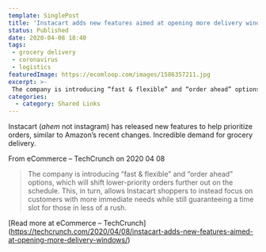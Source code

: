 ```yaml
---
template: SinglePost
title: 'Instacart adds new features aimed at opening more delivery windows'
status: Published
date: 2020-04-08 18:40
tags:
 - grocery delivery
 - coronavirus
 - logistics
featuredImage: https://ecomloop.com/images/1586357211.jpg
excerpt: >-
 The company is introducing “fast & flexible” and “order ahead” options, which will shift lower-priority orders further out on the schedule. This, in turn, allows Instacart shoppers to instead focus on customers with more immediate needs while still guaranteeing a time slot for those in less of a rush.
categories:
  - category: Shared Links
---
```

Instacart (*ahem* not instagram) has released new features to help prioritize orders, similar to Amazon’s recent changes. Incredible demand for grocery delivery.

From eCommerce – TechCrunch on 2020 04 08
> The company is introducing “fast & flexible” and “order ahead” options, which will shift lower-priority orders further out on the schedule. This, in turn, allows Instacart shoppers to instead focus on customers with more immediate needs while still guaranteeing a time slot for those in less of a rush.

[Read more at eCommerce – TechCrunch] (https://techcrunch.com/2020/04/08/instacart-adds-new-features-aimed-at-opening-more-delivery-windows/)
